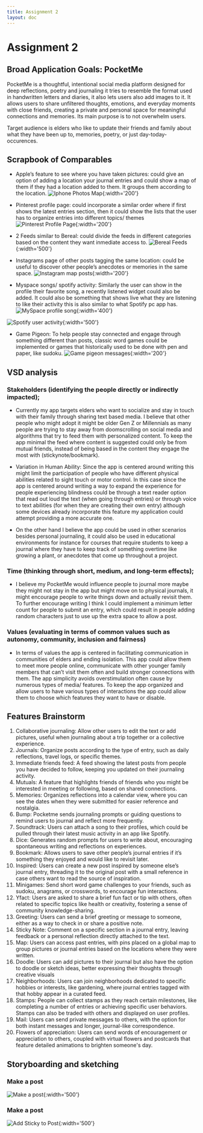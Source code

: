 ```yaml
---
title: Assignment 2
layout: doc
---
```


# Assignment 2

## Broad Application Goals: PocketMe

PocketMe is a thoughtful, intentional social media platform designed for deep reflections, poetry and journaling it tries to resemble the format used in handwritten letters and diaries, it also lets users also add images to it. It allows users to share unfiltered thoughts, emotions, and everyday moments with close friends, creating a private and personal space for meaningful connections and memories. Its main purpose is to not overwhelm users.

Target audience is elders who like to update their friends and family about what they have been up to, memories, poetry, or just day-today-occurences.

## Scrapbook of Comparables
- Apple’s feature to see where you have taken pictures: could give an option of adding a location your journal entries and could show a map of them if they had a location added to them. It groups them according to the location. 
![Iphone Photos Map](assignments_images/IphoneMaps.png){:width='200'}

- Pinterest profile page: could incorporate a similar order where if first shows the latest entries section, then it could show the lists that the user has to organize entries into different topics/ themes 
![Pinterest Profile Page ](assignments_images/Pinterest.png){:width='200'}

- 2 Feeds similar to Bereal: could divide the feeds in different categories based on the content they want inmediate access to.
![Bereal Feeds](assignments_images/bereal.png){:width='500'}

- Instagrams page of other posts tagging the same location: could be useful to discover other people’s anecdotes or memories in the same space.
![Instagram map posts](assignments_images/insta_map.png){:width='200'}


- Myspace songs/ spotify activity: Similarly the user can show in the profile their favorite song, a recently listened widget could also be added. It could also be something that shows live what they are listening to like their activity this is also similar to what Spotify pc app has.
![MySpace profile song](assignments_images/myspace.png){:width='400'}

![Spotify user activity](assignments_images/spotify.png){:width='500'}

- Game Pigeon: To help people stay connected and engage through something different than posts, classic word games could be implemented or games that historically used to be done with pen and paper, like sudoku.
![Game pigeon messages](assignments_images/gamepigeon.jpg){:width='200'}


## VSD analysis

### Stakeholders (identifying the people directly or indirectly impacted); 
* Currently my app targets elders who want to socialize and stay in touch with their family through sharing text based media. I believe that other people who might adopt it might be older Gen Z or Millennials as many people are trying to stay away from doomscrolling on social media and algorithms that try to feed them with personalized content. To keep the app minimal the feed where content is suggested could only be from mutual friends, instead of being based in the content they engage the most with (stickynote/bookmark).

* Variation in Human Ability: Since the app is centered around writing this might limit the participation of people who have different physical abilities related to sight touch or motor control. In this case since the app is centered around writing a way to expand the experience for people experiencing blindness could be through a text reader option that read out loud the text (when going through entries) or through voice to text abilities (for when they are creating their own entry) although some devices already incorporate this feature my application could attempt providing a more accurate one. 

* On the other hand I believe the app could be used in other scenarios besides personal journaling, it could also be used in educational environments for instance for courses that require students to keep a journal where they have to keep track of something overtime like growing a plant, or anecdotes that come up throughout a project.

### Time (thinking through short, medium, and long-term effects); 
* I believe my PocketMe would influence people to journal more maybe they might not stay in the app but might move on to physical journals, it might encourage people to write things down and actually revisit them. To further encourage writing I think I could implement a minimum letter count for people to submit an entry, which could result in people adding random characters just to use up the extra space to allow a post.

### Values (evaluating in terms of common values such as autonomy, community, inclusion and fairness)
 * In terms of values the app is centered in facilitating communication in communities of elders and ending isolation. This  app could allow them to meet more people online, communicate with other younger family members that can’t visit them often and build stronger connections with them.  The app simplicity avoids overstimulation often cause by numerous types of media/ features. To keep the app organized and allow users to have various types of interactions the app could allow them to choose which features they want to have or disable. 

## Features Brainstorm  
1. Collaborative journaling: Allow other users to edit the text or add pictures, useful when journaling about a trip together or a collective experience. 
2. Journals: Organize posts according to the type of entry, such as daily reflections, travel logs, or specific themes. 
3. Immediate friends feed: A feed showing the latest posts from people you have decided to follow, keeping you updated on their journaling activity.
4. Mutuals: A feature that highlights friends of friends who you might be interested in meeting or following, based on shared connections. 
5. Memories: Organizes reflections into a calendar view, where you can see the dates when they were submitted for easier reference and nostalgia. 
6. Bump: Pocketme sends journaling prompts or guiding questions to remind users to journal and reflect more frequently. 
7. Soundtrack: Users can attach a song to their profiles, which could be pulled through their latest music activity in an app like Spotify. 
8. Dice: Generates random prompts for users to write about, encouraging spontaneous writing and reflections on experiences. 
9. Bookmark: Allows users to save other people’s journal entries if it’s something they enjoyed and would like to revisit later. 
10. Inspired: Users can create a new post inspired by someone else’s journal entry, threading it to the original post with a small reference in case others want to read the source of inspiration. 
11. Minigames: Send short word game challenges to your friends, such as sudoku, anagrams, or crosswords, to encourage fun interactions. 
12. Yfact: Users are asked to share a brief fun fact or tip with others, often related to specific topics like health or creativity, fostering a sense of community knowledge-sharing. 
13. Greeting: Users can send a brief greeting or message to someone, either as a way to check in or share a positive note. 
14. Sticky Note: Comment on a specific section in a journal entry, leaving feedback or a personal reflection directly attached to the text. 
15. Map: Users can access past entries, with pins placed on a global map to group pictures or journal entries based on the locations where they were written. 
16. Doodle: Users can add pictures to their journal but also have the option to doodle or sketch ideas, better expressing their thoughts through creative visuals
17. Neighborhoods: Users can join neighborhoods dedicated to specific hobbies or interests, like gardening, where journal entries tagged with that hobby appear in a curated feed. 
18. Stamps: People can collect stamps as they reach certain milestones, like completing a number of entries or achieving specific user behaviors. Stamps can also be traded with others and displayed on user profiles. 
19. Mail: Users can send private messages to others, with the option for both instant messages and longer, journal-like correspondence. 
20. Flowers of appreciation: Users can send words of encouragement or appreciation to others, coupled with virtual flowers and postcards that feature detailed animations to brighten someone's day.


## Storyboarding and sketching
### Make a post
![Make a post](assignments_images/sticky_drawing.png){:width='500'}

### Make a post
![Add Sticky to Post](assignments_images/post_drawing.png){:width='500'}

